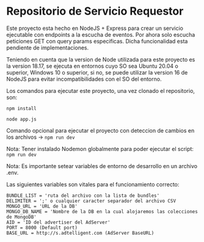 # Repositorio de Servicio Requestor

Este proyecto esta hecho en NodeJS + Express para crear un servicio ejecutable con endpoints a la escucha de eventos.
Por ahora solo escucha peticiones GET con query params especificas. Dicha funcionalidad esta pendiente de implementaciones.

Teniendo en cuenta que la version de Node utilizada para este proyecto es la version 18.17, se ejecuta en entornos cuyo SO sea Ubuntu 20.04 o superior, Windows 10 o superior, si no, se puede utilizar la version 16 de NodeJS para evitar incompatibilidades con el SO del entorno.


Los comandos para ejecutar este proyecto, una vez clonado el repositorio, son: 
```
npm install 

node app.js
```
Comando opcional para ejecutar el proyecto con deteccion de cambios en los archivos -> `npm run dev `

Nota: Tener instalado Nodemon globalmente para poder ejecutar el script: ` npm run dev `

Nota: Es importante setear variables de entorno de desarrollo en un archivo .env.

Las siguientes variables son vitales para el funcionamiento correcto:
```
BUNDLE_LIST = 'ruta del archivo con la lista de bundles'
DELIMITER = ';' o cualquier caracter separador del archivo CSV
MONGO_URL = 'URL de la DB'
MONGO_DB_NAME = 'Nombre de la DB en la cual alojaremos las colecciones de MongoDB'
AID = 'ID del advertiser del AdServer'
PORT = 8000 (Default port)
BASE_URL = http://s.adtelligent.com (AdServer BaseURL)
```
